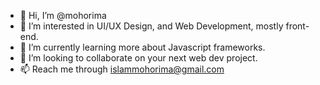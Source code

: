 - 👋 Hi, I’m @mohorima
- 👀 I’m interested in UI/UX Design, and Web Development, mostly front-end.
- 🌱 I’m currently learning more about Javascript frameworks.
- 💞️ I’m looking to collaborate on your next web dev project.
- 📫 Reach me through islammohorima@gmail.com

<!---
mohorima/mohorima is a ✨ special ✨ repository because its `README.md` (this file) appears on your GitHub profile.
You can click the Preview link to take a look at your changes.
--->
